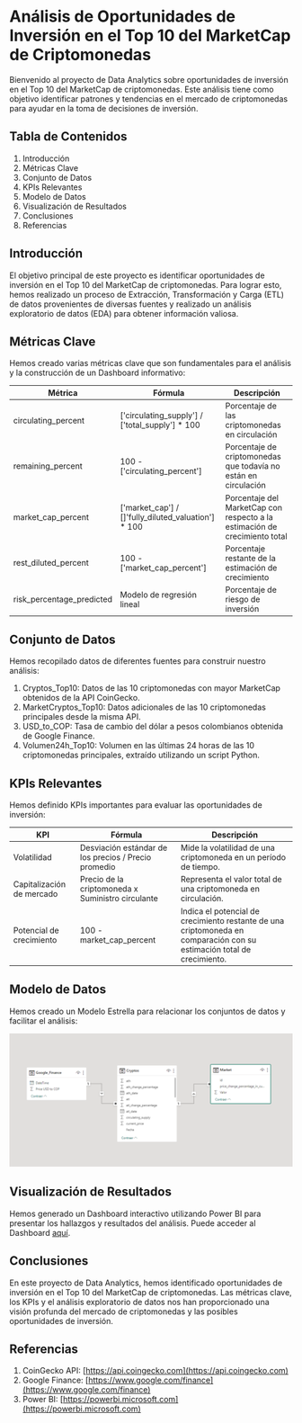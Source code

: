 # Análisis de Oportunidades de Inversión en el Top 10 del MarketCap de Criptomonedas

Bienvenido al proyecto de Data Analytics sobre oportunidades de inversión en el Top 10 del MarketCap de criptomonedas. Este análisis tiene como objetivo identificar patrones y tendencias en el mercado de criptomonedas para ayudar en la toma de decisiones de inversión.

## Tabla de Contenidos

1. Introducción
2. Métricas Clave
3. Conjunto de Datos
4. KPIs Relevantes
5. Modelo de Datos
6. Visualización de Resultados
7. Conclusiones
8. Referencias

## Introducción

El objetivo principal de este proyecto es identificar oportunidades de inversión en el Top 10 del MarketCap de criptomonedas. Para lograr esto, hemos realizado un proceso de Extracción, Transformación y Carga (ETL) de datos provenientes de diversas fuentes y realizado un análisis exploratorio de datos (EDA) para obtener información valiosa.

## Métricas Clave

Hemos creado varias métricas clave que son fundamentales para el análisis y la construcción de un Dashboard informativo:

| Métrica | Fórmula | Descripción |
|---------|---------|-------------|
| circulating_percent | ['circulating_supply'] / ['total_supply'] * 100 | Porcentaje de las criptomonedas en circulación |
| remaining_percent | 100 - ['circulating_percent'] | Porcentaje de criptomonedas que todavía no están en circulación |
| market_cap_percent | ['market_cap'] / []'fully_diluted_valuation'] * 100 | Porcentaje del MarketCap con respecto a la estimación de crecimiento total |
| rest_diluted_percent | 100 - ['market_cap_percent'] | Porcentaje restante de la estimación de crecimiento |
| risk_percentage_predicted | Modelo de regresión lineal | Porcentaje de riesgo de inversión |

## Conjunto de Datos

Hemos recopilado datos de diferentes fuentes para construir nuestro análisis:

1. Cryptos_Top10: Datos de las 10 criptomonedas con mayor MarketCap obtenidos de la API CoinGecko.
2. MarketCryptos_Top10: Datos adicionales de las 10 criptomonedas principales desde la misma API.
3. USD_to_COP: Tasa de cambio del dólar a pesos colombianos obtenida de Google Finance.
4. Volumen24h_Top10: Volumen en las últimas 24 horas de las 10 criptomonedas principales, extraído utilizando un script Python.

## KPIs Relevantes

Hemos definido KPIs importantes para evaluar las oportunidades de inversión:

| KPI | Fórmula | Descripción |
|-----|---------|-------------|
| Volatilidad | Desviación estándar de los precios / Precio promedio | Mide la volatilidad de una criptomoneda en un período de tiempo. |
| Capitalización de mercado | Precio de la criptomoneda x Suministro circulante | Representa el valor total de una criptomoneda en circulación. |
| Potencial de crecimiento | 100 - market_cap_percent | Indica el potencial de crecimiento restante de una criptomoneda en comparación con su estimación total de crecimiento. |

## Modelo de Datos

Hemos creado un Modelo Estrella para relacionar los conjuntos de datos y facilitar el análisis:

![Modelo Estrella](UML-Model.png)

## Visualización de Resultados

Hemos generado un Dashboard interactivo utilizando Power BI para presentar los hallazgos y resultados del análisis. Puede acceder al Dashboard [aquí](https://app.powerbi.com/view?r=eyJrIjoiYWRjZGY0YmYtYWZkMC00ZTM0LTk1ZjgtNDljMTNhNWNkZWZmIiwidCI6ImNiYzJjMzgxLTJmMmUtNGQ5My05MWQxLTUwNmM5MzE2YWNlNyIsImMiOjR9).

## Conclusiones

En este proyecto de Data Analytics, hemos identificado oportunidades de inversión en el Top 10 del MarketCap de criptomonedas. Las métricas clave, los KPIs y el análisis exploratorio de datos nos han proporcionado una visión profunda del mercado de criptomonedas y las posibles oportunidades de inversión.

## Referencias

1. CoinGecko API: [https://api.coingecko.com](https://api.coingecko.com)
2. Google Finance: [https://www.google.com/finance](https://www.google.com/finance)
3. Power BI: [https://powerbi.microsoft.com](https://powerbi.microsoft.com)
